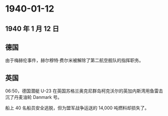 # 1940-01-12

## 1940 年 1 月 12 日

## 德国

由于梅赫伦事件，赫尔穆特·费尔米被解除了第二航空舰队的指挥职务。

## 英国

06:50，德国潜艇 U-23
在英国苏格兰奥克尼群岛柯克沃尔的英加内斯湾用鱼雷击沉了丹麦油轮 Danmark
号。

船上 40 名船员安全逃脱，但为盟军战争运送的 14,000 吨燃料却损失了。

